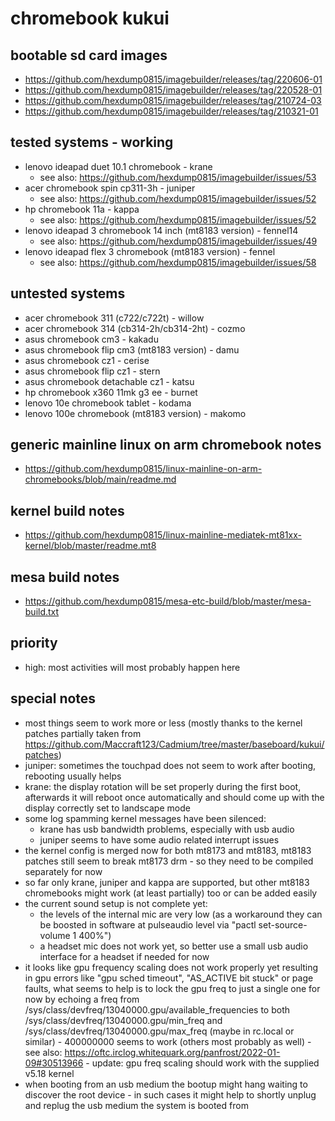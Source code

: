 # chromebook kukui

## bootable sd card images

- https://github.com/hexdump0815/imagebuilder/releases/tag/220606-01
- https://github.com/hexdump0815/imagebuilder/releases/tag/220528-01
- https://github.com/hexdump0815/imagebuilder/releases/tag/210724-03
- https://github.com/hexdump0815/imagebuilder/releases/tag/210321-01

## tested systems - working

- lenovo ideapad duet 10.1 chromebook - krane
  - see also: https://github.com/hexdump0815/imagebuilder/issues/53
- acer chromebook spin cp311-3h - juniper
  - see also: https://github.com/hexdump0815/imagebuilder/issues/52
- hp chromebook 11a - kappa
  - see also: https://github.com/hexdump0815/imagebuilder/issues/52
- lenovo ideapad 3 chromebook 14 inch (mt8183 version) - fennel14
  - see also: https://github.com/hexdump0815/imagebuilder/issues/49
- lenovo ideapad flex 3 chromebook (mt8183 version) - fennel
  - see also: https://github.com/hexdump0815/imagebuilder/issues/58

## untested systems

- acer chromebook 311 (c722/c722t) - willow
- acer chromebook 314 (cb314-2h/cb314-2ht) - cozmo
- asus chromebook cm3 - kakadu
- asus chromebook flip cm3 (mt8183 version) - damu
- asus chromebook cz1 - cerise
- asus chromebook flip cz1 - stern
- asus chromebook detachable cz1 - katsu
- hp chromebook x360 11mk g3 ee - burnet
- lenovo 10e chromebook tablet - kodama
- lenovo 100e chromebook (mt8183 version) - makomo

## generic mainline linux on arm chromebook notes

- https://github.com/hexdump0815/linux-mainline-on-arm-chromebooks/blob/main/readme.md

## kernel build notes

- https://github.com/hexdump0815/linux-mainline-mediatek-mt81xx-kernel/blob/master/readme.mt8

## mesa build notes

- https://github.com/hexdump0815/mesa-etc-build/blob/master/mesa-build.txt

## priority

- high: most activities will most probably happen here

## special notes

- most things seem to work more or less (mostly thanks to the kernel patches partially taken from https://github.com/Maccraft123/Cadmium/tree/master/baseboard/kukui/patches)
- juniper: sometimes the touchpad does not seem to work after booting, rebooting usually helps
- krane: the display rotation will be set properly during the first boot, afterwards it will reboot once automatically and should come up with the display correctly set to landscape mode
- some log spamming kernel messages have been silenced:
  - krane has usb bandwidth problems, especially with usb audio
  - juniper seems to have some audio related interrupt issues
- the kernel config is merged now for both mt8173 and mt8183, mt8183 patches still seem to break mt8173 drm - so they need to be compiled separately for now
- so far only krane, juniper and kappa are supported, but other mt8183 chromebooks might work (at least partially) too or can be added easily
- the current sound setup is not complete yet:
  - the levels of the internal mic are very low (as a workaround they can be boosted in software at pulseaudio level via "pactl set-source-volume 1 400%")
  - a headset mic does not work yet, so better use a small usb audio interface for a headset if needed for now
- it looks like gpu frequency scaling does not work properly yet resulting in gpu errors like "gpu sched timeout", "AS_ACTIVE bit stuck" or page faults, what seems to help is to lock the gpu freq to just a single one for now by echoing a freq from /sys/class/devfreq/13040000.gpu/available_frequencies to both /sys/class/devfreq/13040000.gpu/min_freq and /sys/class/devfreq/13040000.gpu/max_freq (maybe in rc.local or similar) - 400000000 seems to work (others most probably as well) - see also: https://oftc.irclog.whitequark.org/panfrost/2022-01-09#30513966 - update: gpu freq scaling should work with the supplied v5.18 kernel
- when booting from an usb medium the bootup might hang waiting to discover the root device - in such cases it might help to shortly unplug and replug the usb medium the system is booted from
